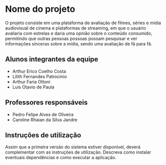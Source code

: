 # Nome do projeto

O projeto consiste em uma plataforma de avaliação de filmes, séries e mídia audiovisual de cinema e plataformas de streaming, em que o usuário avaliaria com estrelas e daria uma opnião sobre o conteúdo consumido, permitindo que outras pessoas possoas possam pesquisar e ver informações sinceras sobre a mídia, sendo uma avaliação de fã para fã.

## Alunos integrantes da equipe

* Arthur Erico Coelho Costa
* Lilith Fernandes Patrocinio
* Arthur Faria Ottoni 
* Luis Otavio de Paula

## Professores responsáveis

* Pedro Felipe Alves de Oliveira
* Caroline Rhaian da Silva Jandre

## Instruções de utilização

Assim que a primeira versão do sistema estiver disponível, deverá complementar com as instruções de utilização. Descreva como instalar eventuais dependências e como executar a aplicação.
